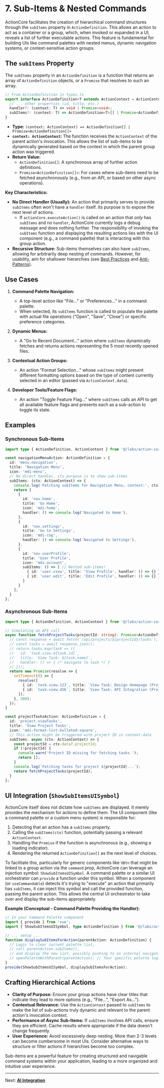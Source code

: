 # 7. Sub-Items & Nested Commands

ActionCore facilitates the creation of hierarchical command structures through the `subItems` property in `ActionDefinition`. This allows an action to act as a container or a group, which, when invoked or expanded in a UI, reveals a list of further executable actions. This feature is fundamental for building UIs like command palettes with nested menus, dynamic navigation systems, or context-sensitive action groups.

## The `subItems` Property

The `subItems` property in an `ActionDefinition` is a function that returns an array of `ActionDefinition` objects, or a `Promise` that resolves to such an array.

```typescript
// From ActionDefinition in types.ts
export interface ActionDefinition<T extends ActionContext = ActionContext> {
  // ... other properties (id, title, etc.)
  handler?: (context: T) => void | Promise<void>;
  subItems?: (context: T) => ActionDefinition<T>[] | Promise<ActionDefinition<T>[]>;
}
```

*   **Type:** `(context: ActionContext) => ActionDefinition[] | Promise<ActionDefinition[]>`
*   **`context: ActionContext`:** The function receives the `ActionContext` of the parent action's invocation. This allows the list of sub-items to be dynamically generated based on the context in which the parent group action was triggered.
*   **Return Value:**
    *   `ActionDefinition[]`: A synchronous array of further action definitions.
    *   `Promise<ActionDefinition[]>`: For cases where sub-items need to be fetched asynchronously (e.g., from an API, or based on other async operations).

**Key Characteristics:**

*   **No Direct Handler (Usually):** An action that primarily serves to provide `subItems` often won't have a `handler` itself. Its purpose is to expose the next level of actions.
    *   If `actionCore.executeAction()` is called on an action that *only* has `subItems` and no `handler`, ActionCore currently logs a debug message and does nothing further. The responsibility of invoking the `subItems` function and displaying the resulting actions lies with the UI component (e.g., a command palette) that is interacting with this group action.
*   **Recursive Structure:** Sub-items themselves can also have `subItems`, allowing for arbitrarily deep nesting of commands. However, for usability, aim for shallower hierarchies (see [Best Practices](./10-best-practices.md) and [Anti-Patterns](./11-anti-patterns.md)).

## Use Cases

1.  **Command Palette Navigation:**
    *   A top-level action like "File..." or "Preferences..." in a command palette.
    *   When selected, its `subItems` function is called to populate the palette with actual file operations ("Open", "Save", "Close") or specific preference categories.

2.  **Dynamic Menus:**
    *   A "Go to Recent Document..." action where `subItems` dynamically fetches and returns actions representing the 5 most recently opened files.

3.  **Contextual Action Groups:**
    *   An action "Format Selection..." whose `subItems` might present different formatting options based on the type of content currently selected in an editor (passed via `ActionContext.data`).

4.  **Developer Tools/Feature Flags:**
    *   An action "Toggle Feature Flag..." where `subItems` calls an API to get all available feature flags and presents each as a sub-action to toggle its state.

## Examples

### Synchronous Sub-Items

```typescript
import type { ActionDefinition, ActionContext } from '@/labs/action-core';

const navigationMenuAction: ActionDefinition = {
  id: 'menu.navigation',
  title: 'Navigation Menu',
  icon: 'mdi-menu',
  // No direct handler, its purpose is to show sub-items
  subItems: (ctx: ActionContext) => {
    console.log('Fetching subItems for Navigation Menu, context:', ctx);
    return [
      {
        id: 'nav.home',
        title: 'Go Home',
        icon: 'mdi-home',
        handler: () => console.log('Navigated to Home'),
      },
      {
        id: 'nav.settings',
        title: 'Go to Settings',
        icon: 'mdi-cog',
        handler: () => console.log('Navigated to Settings'),
      },
      {
        id: 'nav.userProfile',
        title: 'User Profile',
        icon: 'mdi-account',
        subItems: () => [ // Nested sub-items!
          { id: 'user.view', title: 'View Profile', handler: () => {} },
          { id: 'user.edit', title: 'Edit Profile', handler: () => {} },
        ]
      }
    ];
  }
};
```

### Asynchronous Sub-Items

```typescript
import type { ActionDefinition, ActionContext } from '@/labs/action-core';

// Simulating an API call
async function fetchProjectTasks(projectId: string): Promise<ActionDefinition[]> {
  // const response = await fetch(`/api/projects/${projectId}/tasks`);
  // const tasks = await response.json();
  // return tasks.map(task => ({
  //   id: `task.view.${task.id}`,
  //   title: `View Task: ${task.name}`,
  //   handler: () => { /* navigate to task */ }
  // }));
  return new Promise(resolve => {
    setTimeout(() => {
      resolve([
        { id: `task.view.123`, title: `View Task: Design Homepage (Project ${projectId})`, handler: () => {} },
        { id: `task.view.456`, title: `View Task: API Integration (Project ${projectId})`, handler: () => {} },
      ]);
    }, 500);
  });
}

const projectTasksAction: ActionDefinition = {
  id: 'project.viewTasks',
  title: 'View Project Tasks',
  icon: 'mdi-format-list-bulleted-square',
  // This action might be triggered with project ID in context.data
  subItems: async (ctx: ActionContext) => {
    const projectId = ctx.data?.projectId;
    if (!projectId) {
      console.warn('Project ID missing for fetching tasks.');
      return [];
    }
    console.log(`Fetching tasks for project ${projectId}...`);
    return fetchProjectTasks(projectId);
  }
};
```

## UI Integration (`ShowSubItemsUISymbol`)

ActionCore itself does not dictate how `subItems` are displayed. It merely provides the mechanism for actions to define them. The UI component (like a command palette or a custom menu system) is responsible for:

1.  Detecting that an action has a `subItems` property.
2.  Calling the `subItems(ctx)` function, potentially passing a relevant `ActionContext`.
3.  Handling the `Promise` if the function is asynchronous (e.g., showing a loading indicator).
4.  Rendering the returned `ActionDefinition[]` as the next level of choices.

To facilitate this, particularly for generic components like `VBtn` that might be linked to a group action via the `command` prop, ActionCore can leverage an injection symbol: `ShowSubItemsUISymbol`. A command palette or a similar UI orchestrator can `provide` a function under this symbol. When a component (or `useCommandable`) detects it's trying to "execute" an action that primarily has `subItems`, it can inject this symbol and call the provided function, passing the parent action. This allows the central UI orchestrator to take over and display the sub-items appropriately.

**Example (Conceptual - Command Palette Providing the Handler):**
```typescript
// In your Command Palette component
import { provide } from 'vue';
import { ShowSubItemsUISymbol, type ActionDefinition } from '@/labs/action-core';

// ... setup ...
function displaySubItemsForAction(parentAction: ActionDefinition) {
  // Logic to clear current palette list,
  // call parentAction.subItems(),
  // and display the new list, possibly pushing to an internal navigation stack.
  // openPaletteWithParent(parentAction); // Your specific palette logic
}
provide(ShowSubItemsUISymbol, displaySubItemsForAction);
```

## Crafting Hierarchical Actions

*   **Clarity of Purpose:** Ensure your group actions have clear titles that indicate they lead to more options (e.g., "File...", "Export As...").
*   **Contextual Relevance:** Use the `ActionContext` passed to `subItems` to make the list of sub-actions truly dynamic and relevant to the parent action's invocation context.
*   **Performance of Async Sub-Items:** If `subItems` involves API calls, ensure they are efficient. Cache results where appropriate if the data doesn't change frequently.
*   **User Experience:** Avoid excessively deep nesting. More than 2-3 levels can become cumbersome in most UIs. Consider alternative ways to structure or filter actions if hierarchies become too complex.

Sub-items are a powerful feature for creating structured and navigable command systems within your application, leading to a more organized and intuitive user experience.

---

Next: [**AI Integration**](./08-ai-integration.md)
